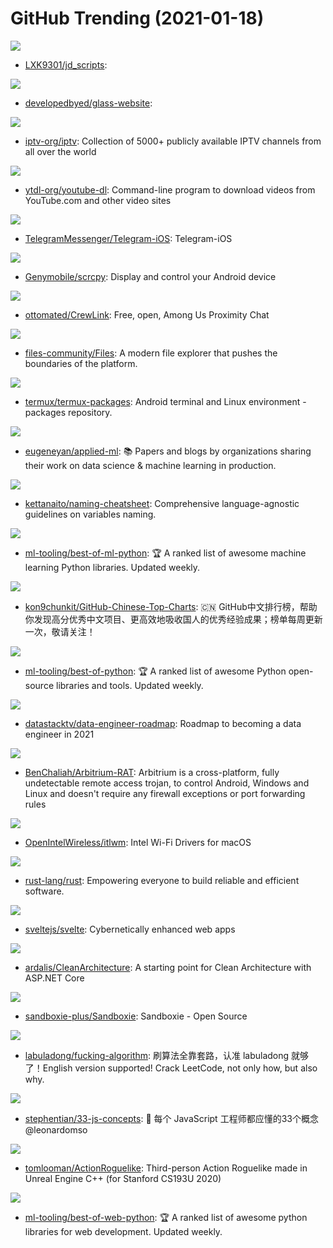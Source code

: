 # GitHub Trending (2021-01-18)

![](https://img.shields.io/badge/JavaScript-New%20358-green?style=flat-square&logo=appveyor)
- [LXK9301/jd_scripts](https://github.com/LXK9301/jd_scripts): 

![](https://img.shields.io/badge/CSS-New%2048-green?style=flat-square&logo=appveyor)
- [developedbyed/glass-website](https://github.com/developedbyed/glass-website): 

![](https://img.shields.io/badge/JavaScript-New%20361-green?style=flat-square&logo=appveyor)
- [iptv-org/iptv](https://github.com/iptv-org/iptv): Collection of 5000+ publicly available IPTV channels from all over the world

![](https://img.shields.io/badge/Python-New%20153-green?style=flat-square&logo=appveyor)
- [ytdl-org/youtube-dl](https://github.com/ytdl-org/youtube-dl): Command-line program to download videos from YouTube.com and other video sites

![](https://img.shields.io/badge/Swift-New%2036-green?style=flat-square&logo=appveyor)
- [TelegramMessenger/Telegram-iOS](https://github.com/TelegramMessenger/Telegram-iOS): Telegram-iOS

![](https://img.shields.io/badge/C-New%2089-green?style=flat-square&logo=appveyor)
- [Genymobile/scrcpy](https://github.com/Genymobile/scrcpy): Display and control your Android device

![](https://img.shields.io/badge/TypeScript-New%2018-green?style=flat-square&logo=appveyor)
- [ottomated/CrewLink](https://github.com/ottomated/CrewLink): Free, open, Among Us Proximity Chat

![](https://img.shields.io/badge/C%23-New%20521-green?style=flat-square&logo=appveyor)
- [files-community/Files](https://github.com/files-community/Files): A modern file explorer that pushes the boundaries of the platform.

![](https://img.shields.io/badge/Shell-New%207-green?style=flat-square&logo=appveyor)
- [termux/termux-packages](https://github.com/termux/termux-packages): Android terminal and Linux environment - packages repository.

![](https://img.shields.io/badge/none-New%20186-green?style=flat-square&logo=appveyor)
- [eugeneyan/applied-ml](https://github.com/eugeneyan/applied-ml): 📚 Papers and blogs by organizations sharing their work on data science & machine learning in production.

![](https://img.shields.io/badge/none-New%20974-green?style=flat-square&logo=appveyor)
- [kettanaito/naming-cheatsheet](https://github.com/kettanaito/naming-cheatsheet): Comprehensive language-agnostic guidelines on variables naming.

![](https://img.shields.io/badge/Python-New%20625-green?style=flat-square&logo=appveyor)
- [ml-tooling/best-of-ml-python](https://github.com/ml-tooling/best-of-ml-python): 🏆 A ranked list of awesome machine learning Python libraries. Updated weekly.

![](https://img.shields.io/badge/Java-New%20362-green?style=flat-square&logo=appveyor)
- [kon9chunkit/GitHub-Chinese-Top-Charts](https://github.com/kon9chunkit/GitHub-Chinese-Top-Charts): 🇨🇳 GitHub中文排行榜，帮助你发现高分优秀中文项目、更高效地吸收国人的优秀经验成果；榜单每周更新一次，敬请关注！

![](https://img.shields.io/badge/Python-New%20334-green?style=flat-square&logo=appveyor)
- [ml-tooling/best-of-python](https://github.com/ml-tooling/best-of-python): 🏆 A ranked list of awesome Python open-source libraries and tools. Updated weekly.

![](https://img.shields.io/badge/none-New%20597-green?style=flat-square&logo=appveyor)
- [datastacktv/data-engineer-roadmap](https://github.com/datastacktv/data-engineer-roadmap): Roadmap to becoming a data engineer in 2021

![](https://img.shields.io/badge/Python-New%2050-green?style=flat-square&logo=appveyor)
- [BenChaliah/Arbitrium-RAT](https://github.com/BenChaliah/Arbitrium-RAT): Arbitrium is a cross-platform, fully undetectable remote access trojan, to control Android, Windows and Linux and doesn't require any firewall exceptions or port forwarding rules

![](https://img.shields.io/badge/C-New%2023-green?style=flat-square&logo=appveyor)
- [OpenIntelWireless/itlwm](https://github.com/OpenIntelWireless/itlwm): Intel Wi-Fi Drivers for macOS

![](https://img.shields.io/badge/Rust-New%2029-green?style=flat-square&logo=appveyor)
- [rust-lang/rust](https://github.com/rust-lang/rust): Empowering everyone to build reliable and efficient software.

![](https://img.shields.io/badge/JavaScript-New%20292-green?style=flat-square&logo=appveyor)
- [sveltejs/svelte](https://github.com/sveltejs/svelte): Cybernetically enhanced web apps

![](https://img.shields.io/badge/C%23-New%2026-green?style=flat-square&logo=appveyor)
- [ardalis/CleanArchitecture](https://github.com/ardalis/CleanArchitecture): A starting point for Clean Architecture with ASP.NET Core

![](https://img.shields.io/badge/C-New%20213-green?style=flat-square&logo=appveyor)
- [sandboxie-plus/Sandboxie](https://github.com/sandboxie-plus/Sandboxie): Sandboxie - Open Source

![](https://img.shields.io/badge/none-New%20415-green?style=flat-square&logo=appveyor)
- [labuladong/fucking-algorithm](https://github.com/labuladong/fucking-algorithm): 刷算法全靠套路，认准 labuladong 就够了！English version supported! Crack LeetCode, not only how, but also why.

![](https://img.shields.io/badge/JavaScript-New%2050-green?style=flat-square&logo=appveyor)
- [stephentian/33-js-concepts](https://github.com/stephentian/33-js-concepts): 📜 每个 JavaScript 工程师都应懂的33个概念 @leonardomso

![](https://img.shields.io/badge/C%2B%2B-New%20100-green?style=flat-square&logo=appveyor)
- [tomlooman/ActionRoguelike](https://github.com/tomlooman/ActionRoguelike): Third-person Action Roguelike made in Unreal Engine C++ (for Stanford CS193U 2020)

![](https://img.shields.io/badge/Python-New%2075-green?style=flat-square&logo=appveyor)
- [ml-tooling/best-of-web-python](https://github.com/ml-tooling/best-of-web-python): 🏆 A ranked list of awesome python libraries for web development. Updated weekly.

